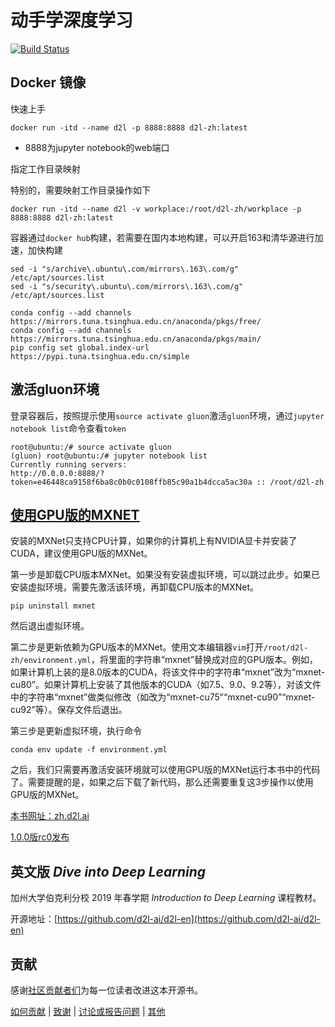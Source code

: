 # 动手学深度学习

[![Build Status](http://ci.d2l.ai/job/zh/job/master/badge/icon)](http://ci.d2l.ai/job/zh/job/master/)

## Docker 镜像

快速上手

```shell
docker run -itd --name d2l -p 8888:8888 d2l-zh:latest
```

- 8888为jupyter notebook的web端口

指定工作目录映射

特别的，需要映射工作目录操作如下

```shell
docker run -itd --name d2l -v workplace:/root/d2l-zh/workplace -p 8888:8888 d2l-zh:latest
```

容器通过`docker hub`构建，若需要在国内本地构建，可以开启163和清华源进行加速，加快构建

```shell
sed -i "s/archive\.ubuntu\.com/mirrors\.163\.com/g" /etc/apt/sources.list
sed -i "s/security\.ubuntu\.com/mirrors\.163\.com/g" /etc/apt/sources.list

conda config --add channels https://mirrors.tuna.tsinghua.edu.cn/anaconda/pkgs/free/
conda config --add channels https://mirrors.tuna.tsinghua.edu.cn/anaconda/pkgs/main/
pip config set global.index-url https://pypi.tuna.tsinghua.edu.cn/simple
```



## 激活gluon环境

登录容器后，按照提示使用`source activate gluon`激活`gluon`环境，通过`jupyter notebook list`命令查看`token`

```shell
root@ubuntu:/# source activate gluon
(gluon) root@ubuntu:/# jupyter notebook list
Currently running servers:
http://0.0.0.0:8888/?token=e46448ca9158f6ba8c0b0c0108ffb85c90a1b4dcca5ac30a :: /root/d2l-zh
```

## [使用GPU版的MXNET](https://zh.d2l.ai/chapter_prerequisite/install.html)

安装的MXNet只支持CPU计算，如果你的计算机上有NVIDIA显卡并安装了CUDA，建议使用GPU版的MXNet。

第一步是卸载CPU版本MXNet。如果没有安装虚拟环境，可以跳过此步。如果已安装虚拟环境，需要先激活该环境，再卸载CPU版本的MXNet。

```shell
pip uninstall mxnet
```

然后退出虚拟环境。

第二步是更新依赖为GPU版本的MXNet。使用文本编辑器`vim`打开`/root/d2l-zh/environment.yml`，将里面的字符串“mxnet”替换成对应的GPU版本。例如，如果计算机上装的是8.0版本的CUDA，将该文件中的字符串“mxnet”改为“mxnet-cu80”。如果计算机上安装了其他版本的CUDA（如7.5、9.0、9.2等），对该文件中的字符串“mxnet”做类似修改（如改为“mxnet-cu75”“mxnet-cu90”“mxnet-cu92”等）。保存文件后退出。

第三步是更新虚拟环境，执行命令

```
conda env update -f environment.yml
```

之后，我们只需要再激活安装环境就可以使用GPU版的MXNet运行本书中的代码了。需要提醒的是，如果之后下载了新代码，那么还需要重复这3步操作以使用GPU版的MXNet。



[本书网址：zh.d2l.ai](https://zh.d2l.ai/)

[1.0.0版rc0发布](https://github.com/d2l-ai/d2l-zh/releases/tag/v1.0.0-rc0)


## 英文版 *Dive into Deep Learning*

加州大学伯克利分校 2019 年春学期 *Introduction to Deep Learning* 课程教材。

开源地址：[https://github.com/d2l-ai/d2l-en](https://github.com/d2l-ai/d2l-en)


## 贡献

感谢[社区贡献者们](https://github.com/d2l-ai/d2l-zh/graphs/contributors)为每一位读者改进这本开源书。

[如何贡献](https://zh.d2l.ai/chapter_appendix/how-to-contribute.html) | [致谢](https://zh.d2l.ai/chapter_preface/preface.html#致谢) | [讨论或报告问题](https://discuss.gluon.ai) | [其他](INFO.md)
